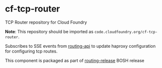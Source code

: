 # cf-tcp-router
TCP Router repository for Cloud Foundry

**Note**: This repository should be imported as `code.cloudfoundry.org/cf-tcp-router`.

Subscribes to SSE events from [routing-api](https://github.com/cloudfoundry/routing-api) to update haproxy configuration for configuring tcp routes.

This component is packaged as part of [routing-release](https://github.com/cloudfoundry/routing-release) BOSH release
